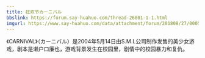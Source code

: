 ```yaml
---
title: 狂欢节カーニバル
bbslink: https://forum.say-huahuo.com/thread-26801-1-1.html
imgurl: https://www.say-huahuo.com/data/attachment/forum/201808/27/000520t696bc47h77z3c7h.jpg
---
```


《CARNIVAL》（カーニバル）是2004年5月14日由S.M.L公司制作发售的美少女游戏，剧本是濑户口廉也，游戏背景发生在校园里，剧情中的校园暴力和复仇。<!--more-->
